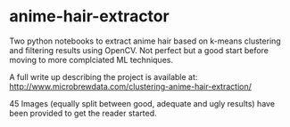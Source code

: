 # anime-hair-extractor

Two python notebooks to extract anime hair based on k-means clustering and filtering results using OpenCV. Not perfect but a good start before moving to more complciated ML techniques. 

A full write up describing the project is available at:
http://www.microbrewdata.com/clustering-anime-hair-extraction/

45 Images (equally split between good, adequate and ugly results) have been provided to get the reader started. 
